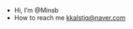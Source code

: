 -  Hi, I’m @Minsb
-  How to reach me kkalstjq@naver.com

<!---
Minsb/Minsb is a ✨ special ✨ repository because its `README.md` (this file) appears on your GitHub profile.
You can click the Preview link to take a look at your changes.
--->
